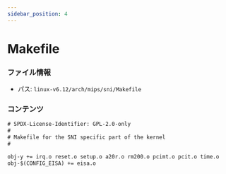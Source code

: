 ```yaml
---
sidebar_position: 4
---
```

# Makefile

### ファイル情報

- パス: `linux-v6.12/arch/mips/sni/Makefile`

### コンテンツ

```txt
# SPDX-License-Identifier: GPL-2.0-only
#
# Makefile for the SNI specific part of the kernel
#

obj-y += irq.o reset.o setup.o a20r.o rm200.o pcimt.o pcit.o time.o
obj-$(CONFIG_EISA) += eisa.o

```
